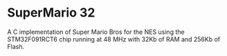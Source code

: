 # SuperMario 32
A C implementation of Super Mario Bros for the NES using the STM32F091RCT6 chip running at 48 MHz with 32Kb of RAM and 256Kb of Flash.
